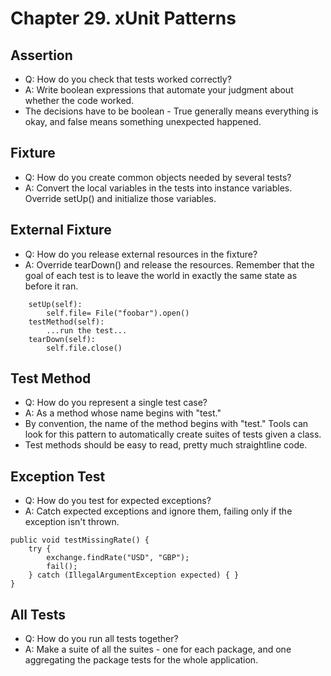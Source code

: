 # Chapter 29. xUnit Patterns

## Assertion
- Q: How do you check that tests worked correctly?
- A: Write boolean expressions that automate your judgment about whether the code worked.
- The decisions have to be boolean - True generally means everything is okay, and false means something unexpected happened.

## Fixture
- Q: How do you create common objects needed by several tests? 
- A: Convert the local variables in the tests into instance variables. Override setUp() and initialize those variables.

## External Fixture
- Q: How do you release external resources in the fixture?
- A: Override tearDown() and release the resources. Remember that the goal of each test is to leave the world in exactly the same state as before it ran.
```
    setUp(self):
        self.file= File("foobar").open()
    testMethod(self): 
        ...run the test...
    tearDown(self): 
        self.file.close()
```

## Test Method
- Q: How do you represent a single test case?
- A: As a method whose name begins with "test."
- By convention, the name of the method begins with "test." Tools can look for this pattern to automatically create suites of tests given a class.
- Test methods should be easy to read, pretty much straightline code.

## Exception Test
- Q: How do you test for expected exceptions? 
- A: Catch expected exceptions and ignore them, failing only if the exception isn't thrown.
```
public void testMissingRate() { 
    try {
        exchange.findRate("USD", "GBP");
        fail();
    } catch (IllegalArgumentException expected) { }
}
```

## All Tests
- Q: How do you run all tests together?
- A: Make a suite of all the suites - one for each package, and one aggregating the package tests for the whole application.